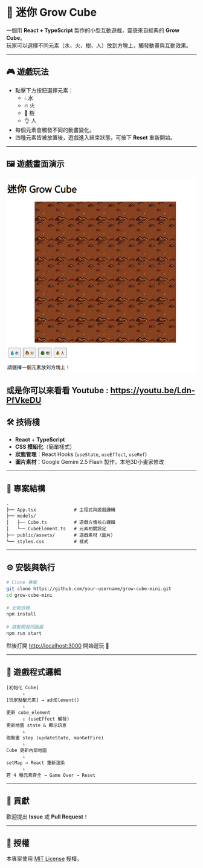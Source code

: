# 🌱 迷你 Grow Cube

一個用 **React + TypeScript** 製作的小型互動遊戲，靈感來自經典的 **Grow Cube**。  
玩家可以選擇不同元素（水、火、樹、人）放到方塊上，觸發動畫與互動效果。

---

## 🎮 遊戲玩法
- 點擊下方按鈕選擇元素：
  - 💧 水
  - 🔥 火
  - 🌳 樹
  - 👌 人
- 每個元素會觸發不同的動畫變化。
- 四種元素皆被放置後，遊戲進入結束狀態，可按下 **Reset** 重新開始。

---

## 🖼️ 遊戲畫面演示
![遊戲截圖](./public/assets/demo.png)

或是你可以來看看 Youtube : https://youtu.be/Ldn-PfVkeDU
---

## 🛠️ 技術棧
- **React** + **TypeScript**
- **CSS 模組化**（簡單樣式）
- **狀態管理**：React Hooks (`useState`, `useEffect`, `useRef`)
- **圖片素材**：Google Gemini 2.5 Flash 製作，本地3D小畫家修改
---

## 📂 專案結構
```
.
├── App.tsx              # 主程式與遊戲邏輯
├── models/
│   ├── Cube.ts          # 遊戲方塊核心邏輯
│   └── CubeElement.ts   # 元素相關設定
├── public/assets/       # 遊戲素材（圖片）
└── styles.css           # 樣式
```

---

## ⚙️ 安裝與執行

```bash
# Clone 專案
git clone https://github.com/your-username/grow-cube-mini.git
cd grow-cube-mini

# 安裝依賴
npm install

# 啟動開發伺服器
npm run start
```

然後打開 [http://localhost:3000](http://localhost:3000) 開始遊玩 🎉

---

## 🚀 遊戲程式邏輯
```
[初始化 Cube] 
      ↓
[玩家點擊元素] → addElement()
      ↓
更新 cube_element
      ↓ (useEffect 觸發)
更新地圖 state & 顯示訊息
      ↓
跑動畫 step (updateState, manGetFire)
      ↓
Cube 更新內部地圖
      ↓
setMap → React 重新渲染
      ↓
若 4 種元素齊全 → Game Over → Reset
```
---

## 🤝 貢獻
歡迎提出 **Issue** 或 **Pull Request**！  

---

## 📜 授權
本專案使用 [MIT License](LICENSE) 授權。
